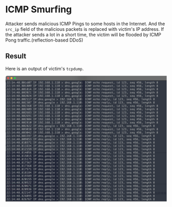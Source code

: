 # ICMP Smurfing
Attacker sends malicious ICMP Pings to some hosts in the Internet. And the `src_ip` 
field of the malicious packets is replaced with victim's IP address. If the attacker 
sends a lot in a short time, the victim will be flooded by ICMP Pong traffic.(reflection-based DDoS)

## Result
Here is an output of victim's `tcpdump`.

![result](https://raw.githubusercontent.com/CrackedPoly/security-practices/main/icmp_smurfing/result.png)
